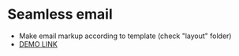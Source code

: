 # Seamless email
- Make email markup according to template (check "layout" folder)
- [DEMO LINK](https://dmitry-puhliakov.github.io/Seamless-letter/)
